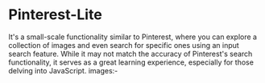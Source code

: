 # Pinterest-Lite
It's a small-scale functionality similar to Pinterest, where you can explore a collection of images and even search for specific ones using an input search feature. While it may not match the accuracy of Pinterest's search functionality, it serves as a great learning experience, especially for those delving into JavaScript.
images:-
